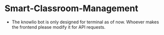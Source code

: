 # Smart-Classroom-Management
- The knowlio bot is only designed for terminal as of now. Whoever makes the frontend please modify it for API requests.

